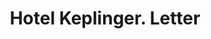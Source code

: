 ---
doi: 10.7916/D8D238RR
date_other: '1896'
date_other_textual: '1896'
form: correspondence
genre:
- Letters (correspondence)
name:
- Hotel Keplinger
object_in_context_url: https://biggert.cul.columbia.edu/items/view/ave_biggert_01236
subject_hierarchical_geographic:
- Alliance, Ohio, United States
subject_name:
- Hotel Keplinger
title: Hotel Keplinger. Letter
sort_title: Hotel Keplinger. Letter
call_number: ave_biggert_01236
coordinates:
- 40.913333333333334,-81.10805555555555
pid: ave_biggert_01236
identifiers: ave_biggert_01236
thumbnail: https://derivativo-1.library.columbia.edu/iiif/2/ldpd:343111/full/!256,256/0/native.jpg
permalink: /biggert/ave_biggert_01236/
layout: iiif-image-page
---